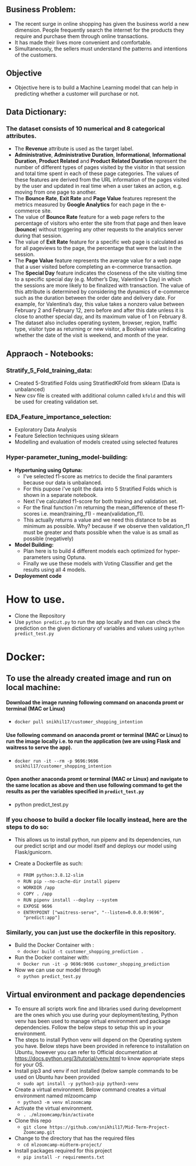## **Business Problem:**
- The recent surge in online shopping has given the business world a new dimension. People frequently search the internet for the products they require and purchase them through online transactions. 
- It has made their lives more convenient and comfortable. 
- Simultaneously, the sellers must understand the patterns and intentions of the customers.

## **Objective**
- Objective here is to build a Machine Learning model that can help in predicting whether a customer will purchase or not.

## **Data Dictionary:**
### **The dataset consists of 10 numerical and 8 categorical attributes.** 
- The **Revenue** attribute is used as the target label. 
- **Administrative**, **Administrative Duration**, **Informational**, **Informational Duration**, **Product Related** and **Product Related Duration** represent the number of different types of pages visited by the visitor in that session and total time spent in each of these page categories. The values of these features are derived from the URL information of the pages visited by the user and updated in real time when a user takes an action, e.g. moving from one page to another. 
- The **Bounce Rate**, **Exit Rate** and **Page Value** features represent the metrics measured by **Google Analytics** for each page in the e-commerce site. 
- The value of **Bounce Rate** feature for a web page refers to the percentage of visitors who enter the site from that page and then leave (**bounce**) without triggering any other requests to the analytics server during that session. 
- The value of **Exit Rate** feature for a specific web page is calculated as for all pageviews to the page, the percentage that were the last in the session. 
- The **Page Value** feature represents the average value for a web page that a user visited before completing an e-commerce transaction. 
- The **Special Day** feature indicates the closeness of the site visiting time to a specific special day (e.g. Mother’s Day, Valentine's Day) in which the sessions are more likely to be finalized with transaction. The value of this attribute is determined by considering the dynamics of e-commerce such as the duration between the order date and delivery date. For example, for Valentina’s day, this value takes a nonzero value between February 2 and February 12, zero before and after this date unless it is close to another special day, and its maximum value of 1 on February 8. 
- The dataset also includes operating system, browser, region, traffic type, visitor type as returning or new visitor, a Boolean value indicating whether the date of the visit is weekend, and month of the year.

## Appraoch - Notebooks: 
### Stratify_5_Fold_training_data:
- Created 5-Stratified Folds using StratifiedKFold from sklearn (Data is unbalanced)
- New csv file is created with additional column called ``kfold`` and this will be used for creating validation set.

### EDA_Feature_importance_selection:
- Exploratory Data Analysis
- Feature Selection techniques using sklearn
- Modelling and evaluation of models created using selected features

### Hyper-parameter_tuning_model-building:
- **Hypertuning using Optuna:** 
  - I've selected f1-score as metrics to decide the final paramters because our data is unbalanced.
  - For this pupose i've split the data into 5 Stratified Folds which is shown in a separate notebook.
  - Next I've calculated f1-score for both training and validation set.
  - For the final function i'm returning the mean_difference of these f1-scores i.e. mean(training_f1) - mean(validation_f1).
  - This actually returns a value and we need this distance to be as minimum as possible. Why? because if we observe then validation_f1 must be greater and thats possible when the value is as small as possible (negatively)
- **Model Building:**
  - Plan here is to build 4 different models each optimized for hyper-parameters using Optuna.
  - Finally we use these models with Voting Classifier and get the results using all 4 models.
- **Deployement code**


# How to use.
- Clone the Repository
- Use ``python predict.py`` to run the app locally and then can check the prediction on the given dictionary of variables and values using ``python predict_test.py``

# Docker:

## To use the already created image and run on local machine:

#### **Download the image running following command on anaconda promt or terminal (MAC or Linux)**
- ``docker pull snikhil17/customer_shopping_intention``
#### **Use following command on anaconda promt or terminal (MAC or Linux) to run the image locally i.e. to run the application (we are using Flask and waitress to serve the app).**
- ``docker run -it --rm -p 9696:9696 snikhil17/customer_shopping_intention``
#### **Open another anaconda promt or terminal (MAC or Linux) and navigate to the same location as above and then use following command to get the results as per the variables specified in ``predict_test.py``**
- python predict_test.py

### If you choose to build a docker file locally instead, here are the steps to do so:
- This allows us to install python, run pipenv and its dependencies, run our predict script and our model itself and deploys our model using Flask/gunicorn.

- Create a Dockerfile as such:
  - ``FROM python:3.8.12-slim``
  - ``RUN pip --no-cache-dir install pipenv``
  - ``WORKDIR /app``
  - ``COPY . /app``
  - ``RUN pipenv install --deploy --system``
  - ``EXPOSE 9696``
  - ``ENTRYPOINT ["waitress-serve", "--listen=0.0.0.0:9696", "predict:app"]``

### Similarly, you can just use the dockerfile in this repository.
- Build the Docker Container with :
  - ``docker build -t customer_shopping_prediction .``
- Run the Docker container with:
  - ``Docker run -it -p 9696:9696 customer_shopping_prediction``
- Now we can use our model through
  - ``python predict_test.py``
  
## Virtual environment and package dependencies
- To ensure all scripts work fine and libraries used during development are the ones which you use during your deployment/testing, Python venv has been used to manage virtual environment and package dependencies. Follow the below steps to setup this up in your environment.
- The steps to install Python venv will depend on the Operating system you have. Below steps have been provided in reference to installation on Ubuntu, however you can refer to Official documentation at https://docs.python.org/3/tutorial/venv.html to know appropriate steps for your OS.
- Install pip3 and venv if not installed (below sample commands to be used on Ubuntu hav been provided
  - ``sudo apt install -y python3-pip python3-venv``
- Create a virtual environment. Below command creates a virtual environment named mlzoomcamp
  - ``python3 -m venv mlzoomcamp``
- Activate the virtual environment.
  - ``. ./mlzoomcamp/bin/activate``
- Clone this repo
  - ``git clone https://github.com/snikhil17/Mid-Term-Project-Zoomcamp.git``
- Change to the directory that has the required files
  - ``cd mlzoomcamp-midterm-project/``
- Install packages required for this project
  - ``pip install -r requirements.txt``
